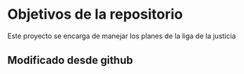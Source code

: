 # Objetivos de la repositorio

Este proyecto se encarga de manejar los planes de la liga de la justicia
## Modificado desde github
